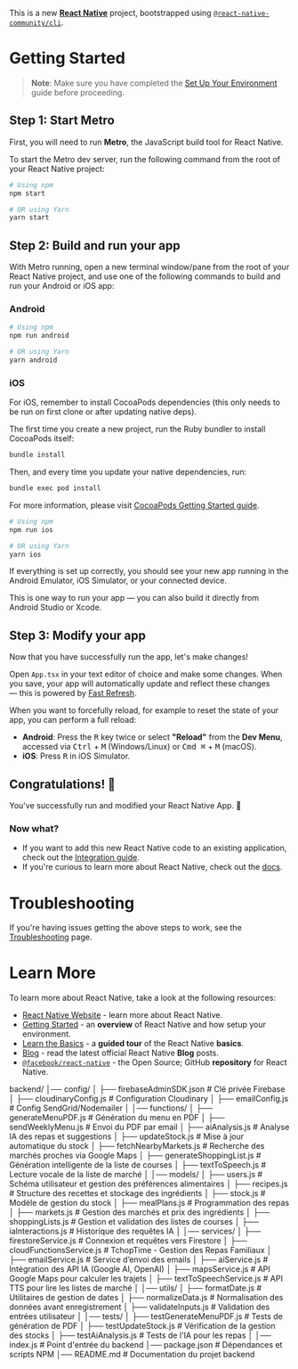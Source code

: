 This is a new [**React Native**](https://reactnative.dev) project, bootstrapped using [`@react-native-community/cli`](https://github.com/react-native-community/cli).

# Getting Started

> **Note**: Make sure you have completed the [Set Up Your Environment](https://reactnative.dev/docs/set-up-your-environment) guide before proceeding.

## Step 1: Start Metro

First, you will need to run **Metro**, the JavaScript build tool for React Native.

To start the Metro dev server, run the following command from the root of your React Native project:

```sh
# Using npm
npm start

# OR using Yarn
yarn start
```

## Step 2: Build and run your app

With Metro running, open a new terminal window/pane from the root of your React Native project, and use one of the following commands to build and run your Android or iOS app:

### Android

```sh
# Using npm
npm run android

# OR using Yarn
yarn android
```

### iOS

For iOS, remember to install CocoaPods dependencies (this only needs to be run on first clone or after updating native deps).

The first time you create a new project, run the Ruby bundler to install CocoaPods itself:

```sh
bundle install
```

Then, and every time you update your native dependencies, run:

```sh
bundle exec pod install
```

For more information, please visit [CocoaPods Getting Started guide](https://guides.cocoapods.org/using/getting-started.html).

```sh
# Using npm
npm run ios

# OR using Yarn
yarn ios
```

If everything is set up correctly, you should see your new app running in the Android Emulator, iOS Simulator, or your connected device.

This is one way to run your app — you can also build it directly from Android Studio or Xcode.

## Step 3: Modify your app

Now that you have successfully run the app, let's make changes!

Open `App.tsx` in your text editor of choice and make some changes. When you save, your app will automatically update and reflect these changes — this is powered by [Fast Refresh](https://reactnative.dev/docs/fast-refresh).

When you want to forcefully reload, for example to reset the state of your app, you can perform a full reload:

- **Android**: Press the <kbd>R</kbd> key twice or select **"Reload"** from the **Dev Menu**, accessed via <kbd>Ctrl</kbd> + <kbd>M</kbd> (Windows/Linux) or <kbd>Cmd ⌘</kbd> + <kbd>M</kbd> (macOS).
- **iOS**: Press <kbd>R</kbd> in iOS Simulator.

## Congratulations! :tada:

You've successfully run and modified your React Native App. :partying_face:

### Now what?

- If you want to add this new React Native code to an existing application, check out the [Integration guide](https://reactnative.dev/docs/integration-with-existing-apps).
- If you're curious to learn more about React Native, check out the [docs](https://reactnative.dev/docs/getting-started).

# Troubleshooting

If you're having issues getting the above steps to work, see the [Troubleshooting](https://reactnative.dev/docs/troubleshooting) page.

# Learn More

To learn more about React Native, take a look at the following resources:

- [React Native Website](https://reactnative.dev) - learn more about React Native.
- [Getting Started](https://reactnative.dev/docs/environment-setup) - an **overview** of React Native and how setup your environment.
- [Learn the Basics](https://reactnative.dev/docs/getting-started) - a **guided tour** of the React Native **basics**.
- [Blog](https://reactnative.dev/blog) - read the latest official React Native **Blog** posts.
- [`@facebook/react-native`](https://github.com/facebook/react-native) - the Open Source; GitHub **repository** for React Native.





backend/
│── config/
│   ├── firebaseAdminSDK.json  # Clé privée Firebase
│   ├── cloudinaryConfig.js    # Configuration Cloudinary
│   ├── emailConfig.js         # Config SendGrid/Nodemailer
│
│── functions/
│   ├── generateMenuPDF.js     # Génération du menu en PDF
│   ├── sendWeeklyMenu.js      # Envoi du PDF par email
│   ├── aiAnalysis.js          # Analyse IA des repas et suggestions
│   ├── updateStock.js         # Mise à jour automatique du stock
│   ├── fetchNearbyMarkets.js  # Recherche des marchés proches via Google Maps
│   ├── generateShoppingList.js # Génération intelligente de la liste de courses
│   ├── textToSpeech.js        # Lecture vocale de la liste de marché
│
│── models/
│   ├── users.js               # Schéma utilisateur et gestion des préférences alimentaires
│   ├── recipes.js             # Structure des recettes et stockage des ingrédients
│   ├── stock.js               # Modèle de gestion du stock
│   ├── mealPlans.js           # Programmation des repas
│   ├── markets.js             # Gestion des marchés et prix des ingrédients
│   ├── shoppingLists.js       # Gestion et validation des listes de courses
│   ├── iaInteractions.js      # Historique des requêtes IA
│
│── services/
│   ├── firestoreService.js    # Connexion et requêtes vers Firestore
│   ├── cloudFunctionsService.js # TchopTime - Gestion des Repas Familiaux
│   ├── emailService.js        # Service d’envoi des emails
│   ├── aiService.js           # Intégration des API IA (Google AI, OpenAI)
│   ├── mapsService.js         # API Google Maps pour calculer les trajets
│   ├── textToSpeechService.js # API TTS pour lire les listes de marché
│
│── utils/
│   ├── formatDate.js          # Utilitaires de gestion de dates
│   ├── normalizeData.js       # Normalisation des données avant enregistrement
│   ├── validateInputs.js      # Validation des entrées utilisateur
│
│── tests/
│   ├── testGenerateMenuPDF.js # Tests de génération de PDF
│   ├── testUpdateStock.js     # Vérification de la gestion des stocks
│   ├── testAiAnalysis.js      # Tests de l'IA pour les repas
│
│── index.js                   # Point d'entrée du backend
│── package.json                # Dépendances et scripts NPM
│── README.md                   # Documentation du projet backend



